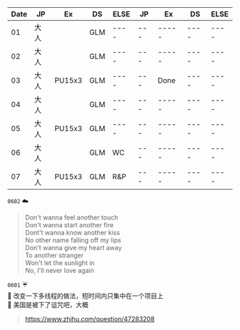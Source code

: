 | Date    |   JP   | Ex  |DS|ELSE|JP | Ex  |DS  |ELSE|
| ------- |--------|-----|---|----|----|-----|-----|----|
| 01      | 大人   |       |GLM|----|---|-----|----|----|
| 02      | 大人   |     |GLM|----|---|-----|----|----|
| 03      | 大人   |PU15x3|GLM|----|---|Done|----|----|
| 04      | 大人   |     |GLM|----|---|-----|----|----|
| 05      | 大人   |PU15x3|GLM|----|---|-----|----|----|
| 06      | 大人   |     |GLM|WC  |---|-----|----|----|
| 07      | 大人   |PU15x3|GLM|R&P |---|-----|----|----|

 ``0602`` :cloud:   
 > Don't wanna feel another touch   
 Don't wanna start another fire  
 Dont't wanna know another kiss  
 No other name falling off my lips  
 Don't wanna give my heart away    
 To another stranger  
 Won't let the sunlight in  
 No, I'll never love again   


``0601`` :umbrella:   
 :memo: 改变一下多线程的做法，短时间内只集中在一个项目上     
 :memo: 美国是被下了诅咒吧，大概   
 > https://www.zhihu.com/question/47283208



